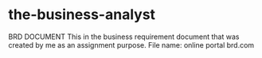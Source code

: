 # the-business-analyst
BRD DOCUMENT
This in the business requirement document that was created by me as an assignment purpose. 
File name: online portal brd.com
